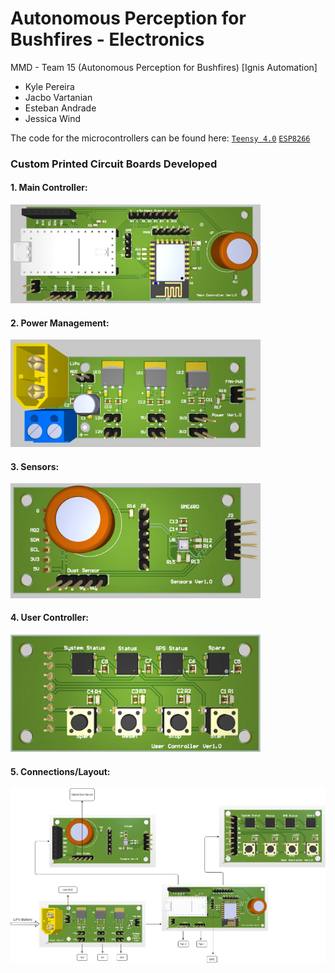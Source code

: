 #  Autonomous Perception for Bushfires - Electronics
MMD - Team 15 (Autonomous Perception for Bushfires) [Ignis Automation]
- Kyle Pereira
- Jacbo Vartanian
- Esteban Andrade
- Jessica  Wind

The code for the microcontrollers can be found here:
[`Teensy 4.0`](https://github.com/kyleprr/AutonomousFireDataCollect/tree/main/Electronics/Sensors-Teensy4.0)
[`ESP8266`](https://github.com/kyleprr/AutonomousFireDataCollect/tree/main/Electronics/Atmega328p-GPS)

### Custom Printed Circuit Boards Developed


#### 1. Main Controller:
<img src="https://github.com/kyleprr/Autonomous-Perception-Bushfires-Electronics/blob/main/Images/Main-Controller.jpg" width="400">

#### 2. Power Management:
<img src="https://github.com/kyleprr/Autonomous-Perception-Bushfires-Electronics/blob/main/Images/Power-Management.jpg" width="400">

#### 3. Sensors:
<img src="https://github.com/kyleprr/Autonomous-Perception-Bushfires-Electronics/blob/main/Images/Sensors.jpg" width="400">

#### 4. User Controller:
<img src="https://github.com/kyleprr/Autonomous-Perception-Bushfires-Electronics/blob/main/Images/User-Controller.jpg" width="400">

#### 5. Connections/Layout:
<img src="https://github.com/kyleprr/Autonomous-Perception-Bushfires-Electronics/blob/main/Images/Connections.png" width="1200">
